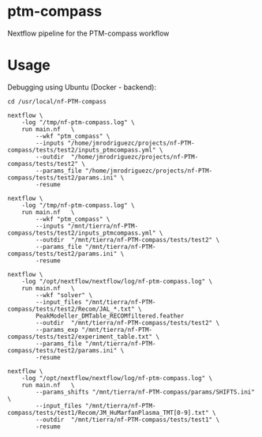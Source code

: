 # ptm-compass
Nextflow pipeline for the PTM-compass workflow


# Usage
Debugging using Ubuntu (Docker - backend):
```
cd /usr/local/nf-PTM-compass

nextflow \
    -log "/tmp/nf-ptm-compass.log" \
    run main.nf   \
        --wkf "ptm_compass" \
        --inputs "/home/jmrodriguezc/projects/nf-PTM-compass/tests/test2/inputs_ptmcompass.yml" \
        --outdir  "/home/jmrodriguezc/projects/nf-PTM-compass/tests/test2" \
        --params_file "/home/jmrodriguezc/projects/nf-PTM-compass/tests/test2/params.ini" \
        -resume
        
nextflow \
    -log "/tmp/nf-ptm-compass.log" \
    run main.nf   \
        --wkf "ptm_compass" \
        --inputs "/mnt/tierra/nf-PTM-compass/tests/test2/inputs_ptmcompass.yml" \
        --outdir  "/mnt/tierra/nf-PTM-compass/tests/test2" \
        --params_file "/mnt/tierra/nf-PTM-compass/tests/test2/params.ini" \
        -resume

nextflow \
    -log "/opt/nextflow/nextflow/log/nf-ptm-compass.log" \
    run main.nf   \
        --wkf "solver" \
        --input_files "/mnt/tierra/nf-PTM-compass/tests/test2/Recom/JAL_*.txt" \
        PeakModeller_DMTable_RECOMfiltered.feather
        --outdir  "/mnt/tierra/nf-PTM-compass/tests/test2" \
        --params_exp "/mnt/tierra/nf-PTM-compass/tests/test2/experiment_table.txt" \
        --params_file "/mnt/tierra/nf-PTM-compass/tests/test2/params.ini" \
        -resume

nextflow \
    -log "/opt/nextflow/nextflow/log/nf-ptm-compass.log" \
    run main.nf   \
        --params_shifts "/mnt/tierra/nf-PTM-compass/params/SHIFTS.ini" \
        --input_files "/mnt/tierra/nf-PTM-compass/tests/test1/Recom/JM_HuMarfanPlasma_TMT[0-9].txt" \
        --outdir  "/mnt/tierra/nf-PTM-compass/tests/test1" \
        -resume
```





<!--

# iSanXoT workflow for PTMs

Hola, usa la Z que sale de qfq2qfqall, o sea q2all, que es simplemente Zq, para la comparativa.

Es mucho más sencillo que eso. Yo lo definiría así:
-workflow normal: 
scan2pdm           (scan a peptidoforma) 
pdm2pgm           (agrupamiento de pdm para evitar dilución) sin varianza, solo agrupar
pgm2p                  (cambios en peptidoformas dentro de cada peptido) 
p2qf                       (digestión parcial) 
qf2q                       (cambios zonales) 
q2all                      (cambios de proteínas)

-integraciones “extra” (no sé por qué se hacen de rutina, se pierde mucho tiempo, yo sólo las haría si hicieran falta en un momento dado):

pgm2pgmq         (serviría para ver directamente cambios sin etapas intermedias) 
pgm2pgmqf       (no le veo ninguna utilidad)
p2pq                      (peptido a proteína, sin pasar por qf… ) 

y aquí echo en falta pdm2pdmq, que es lo que haríamos con el wf antiguo, y vendría bien para comparar.

 -->

